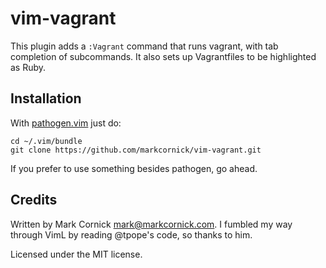 # vim-vagrant

This plugin adds a `:Vagrant` command that runs vagrant, with tab
completion of subcommands. It also sets up Vagrantfiles to be highlighted
as Ruby.

## Installation

With [pathogen.vim](https://github.com/tpope/vim-pathogen) just do:

    cd ~/.vim/bundle
    git clone https://github.com/markcornick/vim-vagrant.git

If you prefer to use something besides pathogen, go ahead.

## Credits

Written by Mark Cornick <mark@markcornick.com>. I fumbled my way through
VimL by reading @tpope's code, so thanks to him.

Licensed under the MIT license.
